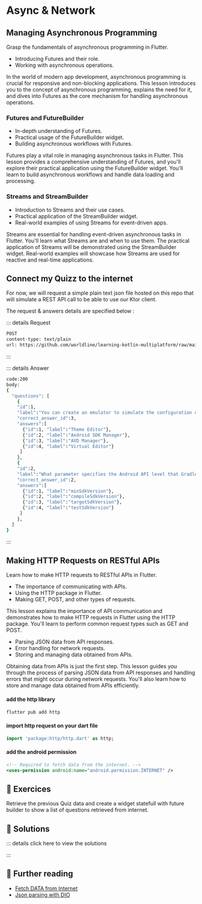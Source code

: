 # Async  & Network

## Managing Asynchronous Programming

Grasp the fundamentals of asynchronous programming in Flutter.

- Introducing Futures and their role.
- Working with asynchronous operations.


In the world of modern app development, asynchronous programming is crucial for responsive and non-blocking applications. This lesson introduces you to the concept of asynchronous programming, explains the need for it, and dives into Futures as the core mechanism for handling asynchronous operations.

### Futures and FutureBuilder

- In-depth understanding of Futures.
- Practical usage of the FutureBuilder widget.
- Building asynchronous workflows with Futures.


Futures play a vital role in managing asynchronous tasks in Flutter. This lesson provides a comprehensive understanding of Futures, and you'll explore their practical application using the FutureBuilder widget. You'll learn to build asynchronous workflows and handle data loading and processing.

### Streams and StreamBuilder

- Introduction to Streams and their use cases.
- Practical application of the StreamBuilder widget.
- Real-world examples of using Streams for event-driven apps.

Streams are essential for handling event-driven asynchronous tasks in Flutter. You'll learn what Streams are and when to use them. The practical application of Streams will be demonstrated using the StreamBuilder widget. Real-world examples will showcase how Streams are used for reactive and real-time applications.


## Connect my Quizz to the internet

For now, we will request a simple plain text json file hosted on this repo that will simulate a REST API call to be able to use our Ktor client.

The request & answers details are specified below :

::: details Request
```bash
POST
content-type: text/plain  
url: https://github.com/worldline/learning-kotlin-multiplatform/raw/main/quiz.json
```
::: 

::: details Answer
```bash
code:200
body: 
{
  "questions": [
    { 
    "id":1, 
    "label":"You can create an emulator to simulate the configuration of a particular type of Android device using a tool like", 
    "correct_answer_id":3, 
    "answers":[
      {"id":1, "label":"Theme Editor"},
      {"id":2, "label":"Android SDK Manager"},
      {"id":3, "label":"AVD Manager"},
      {"id":4, "label":"Virtual Editor"}
     ]
    },
    {
    "id":2, 
    "label":"What parameter specifies the Android API level that Gradle should use to compile your app?", 
    "correct_answer_id":2, 
    "answers":[
      {"id":1, "label":"minSdkVersion"},
      {"id":2, "label":"compileSdkVersion"},
      {"id":3, "label":"targetSdkVersion"},
      {"id":4, "label":"testSdkVersion"}
     ]
    },
  ]
}
```
:::

## Making HTTP Requests on RESTful APIs 

Learn how to make HTTP requests to RESTful APIs in Flutter.

- The importance of communicating with APIs.
- Using the HTTP package in Flutter.
- Making GET, POST, and other types of requests.

This lesson explains the importance of API communication and demonstrates how to make HTTP requests in Flutter using the HTTP package. You'll learn to perform common request types such as GET and POST.

- Parsing JSON data from API responses.
- Error handling for network requests.
- Storing and managing data obtained from APIs.

Obtaining data from APIs is just the first step. This lesson guides you through the process of parsing JSON data from API responses and handling errors that might occur during network requests. You'll also learn how to store and manage data obtained from APIs efficiently.


#### add the http library 

``` bash 
flutter pub add http
```

#### import http request on your dart file

``` dart 
import 'package:http/http.dart' as http;
```

#### add the android permission 
``` xml
<!-- Required to fetch data from the internet. -->
<uses-permission android:name="android.permission.INTERNET" />
````

## 🧪 Exercices 

Retrieve the previous Quiz data and create a widget statefull with future builder to show a list of questions retrieved from internet.


## 🎯 Solutions

::: details click here to view the solutions

::: 

## 📖 Further reading

* [Fetch DATA from Internet](https://docs.flutter.dev/cookbook/networking/fetch-data)
* [Json parsing with DIO](https://medium.com/@bobbykboseoffice/json-parsing-using-dio-in-flutter-9c870d3d1759)